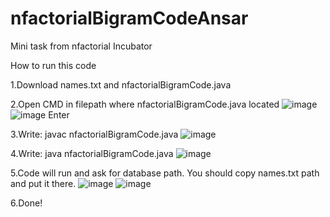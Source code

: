 # nfactorialBigramCodeAnsar
Mini task from nfactorial Incubator

How to run this code

1.Download names.txt and nfactorialBigramCode.java

2.Open CMD in filepath where nfactorialBigramCode.java located
![image](https://user-images.githubusercontent.com/90651802/236408977-779147cf-b260-42b5-b518-dd8bab633330.png)
![image](https://user-images.githubusercontent.com/90651802/236409068-91035983-49f2-4c50-a1cb-3916341cbf91.png)
Enter

3.Write: javac nfactorialBigramCode.java
![image](https://user-images.githubusercontent.com/90651802/236409485-f8ca2b68-569d-4aff-b627-a5a3ab8fe00c.png)


4.Write: java nfactorialBigramCode.java
![image](https://user-images.githubusercontent.com/90651802/236409561-f9e4590e-74c8-492c-ace3-132d50038e66.png)


5.Code will run and ask for database path. You should copy names.txt path and put it there.
![image](https://user-images.githubusercontent.com/90651802/236408828-83b38cea-da2f-42d2-be4a-53fc1045c48a.png)
![image](https://user-images.githubusercontent.com/90651802/236409652-8ac221ca-5464-41cb-949a-8194fb289611.png)



6.Done!

